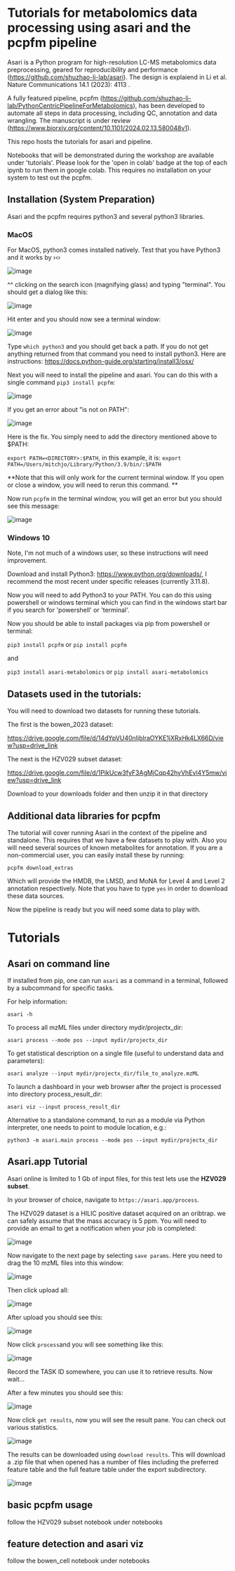 # Tutorials for metabolomics data processing using asari and the pcpfm pipeline

Asari is a Python program for high-resolution LC-MS metabolomics data preprocessing, geared for reproducibility and performance (https://github.com/shuzhao-li-lab/asari). The design is explaiend in Li et al. Nature Communications 14.1 (2023): 4113 . 

A fully featured pipeline, pcpfm (https://github.com/shuzhao-li-lab/PythonCentricPipelineForMetabolomics), has been developed to automate all steps in data processing, including QC, annotation and data wrangling. The manuscript is under review (https://www.biorxiv.org/content/10.1101/2024.02.13.580048v1).

This repo hosts the tutorials for asari and pipeline.

Notebooks that will be demonstrated during the workshop are available under 'tutorials'. Please look for the 'open in colab' badge at the top of each ipynb to run them in google colab. This requires no installation on your system to test out the pcpfm.

## Installation (System Preparation)
Asari and the pcpfm requires python3 and several python3 libraries. 

### MacOS
For MacOS, python3 comes installed natively. Test that you have Python3 and it works by ›‹›

![image](https://github.com/shuzhao-li-lab/pcpfm_tutorials/assets/10132705/ec571548-7bdf-44b4-ae68-9b4a6aa6eb85)

^^ clicking on the search icon (magnifying glass) and typing "terminal". You should get a dialog like this:

![image](https://github.com/shuzhao-li-lab/pcpfm_tutorials/assets/10132705/0c08dc0a-dc99-4209-bfe5-c8bae8e4b503)

Hit enter and you should now see a terminal window:

![image](https://github.com/shuzhao-li-lab/pcpfm_tutorials/assets/10132705/02f67f74-8cb8-44b0-8792-c999c07e1ba8)

Type `which python3` and you should get back a path. If you do not get anything returned from that command you need to install python3. Here are instructions: https://docs.python-guide.org/starting/install3/osx/

Next you will need to install the pipeline and asari. You can do this with a single command `pip3 install pcpfm`: 

![image](https://github.com/shuzhao-li-lab/pcpfm_tutorials/assets/10132705/e9d9dee8-f7b3-4f28-ab77-fc0284fea53d)

If you get an error about "is not on PATH":

![image](https://github.com/shuzhao-li-lab/pcpfm_tutorials/assets/10132705/a1909a6d-b19f-457e-b005-39019d51d4bd)

Here is the fix. You simply need to add the directory mentioned above to $PATH:

`export PATH=<DIRECTORY>:$PATH`, in this example, it is: `export PATH=/Users/mitchjo/Library/Python/3.9/bin/:$PATH`

**Note that this will only work for the current terminal window. If you open or close a window, you will need to rerun this command. **

Now run `pcpfm` in the terminal window, you will get an error but you should see this message: 

![image](https://github.com/shuzhao-li-lab/pcpfm_tutorials/assets/10132705/4f5a640c-70fe-4525-bb71-8ac794dc71a5)


### Windows 10

Note, I'm not much of a windows user, so these instructions will need improvement. 

Download and install Python3: https://www.python.org/downloads/, I recommend the most recent under specific releases (currently 3.11.8).

Now you will need to add Python3 to your PATH. You can do this using powershell or windows terminal which you can find in the windows start bar if you search for 'powershell' or 'terminal'.

Now you should be able to install packages via pip from powershell or terminal:

`pip3 install pcpfm` or `pip install pcpfm`

and 

`pip3 install asari-metabolomics` or `pip install asari-metabolomics`


## Datasets used in the tutorials:

You will need to download two datasets for running these tutorials.

The first is the bowen_2023 dataset: 

https://drive.google.com/file/d/14dYpVU40nIjblraOYKE1jXRxHk4LX66D/view?usp=drive_link

The next is the HZV029 subset dataset:

https://drive.google.com/file/d/1PikUcw3fyF3AgMjCqp42hyVhEvl4Y5mw/view?usp=drive_link

Download to your downloads folder and then unzip it in that directory


## Additional data libraries for pcpfm

The tutorial will cover running Asari in the context of the pipeline and standalone. This requires that we have a few datasets to play with. Also you will need several sources of known metabolites for annotation. If you are a non-commercial user, you can easily install these by running:

`pcpfm download_extras`

Which will provide the HMDB, the LMSD, and MoNA for Level 4 and Level 2 annotation respectively. Note that you have to type `yes` in order to download these data sources. 

Now the pipeline is ready but you will need some data to play with. 


# Tutorials

## Asari on command line

If installed from pip, one can run `asari` as a command in a terminal, followed by a subcommand for specific tasks.

For help information:

`asari -h`

To process all mzML files under directory mydir/projectx_dir:

`asari process --mode pos --input mydir/projectx_dir`

To get statistical description on a single file (useful to understand data and parameters):

`asari analyze --input mydir/projectx_dir/file_to_analyze.mzML`

To launch a dashboard in your web browser after the project is processed into directory process_result_dir:

`asari viz --input process_result_dir`

Alternative to a standalone command, to run as a module via Python interpreter, one needs to point to module location, e.g.:

`python3 -m asari.main process --mode pos --input mydir/projectx_dir`

## Asari.app Tutorial

Asari online is limited to 1 Gb of input files, for this test lets use the **HZV029 subset**. 

In your browser of choice, navigate to `https://asari.app/process`.

The HZV029 dataset is a HILIC positive dataset acquired on an oribtrap. we can safely assume that the mass accuracy is 5 ppm. You will need to provide an email to get a notification when your job is completed:

![image](https://github.com/shuzhao-li-lab/pcpfm_tutorials/assets/10132705/bb5acbfa-1931-4832-85e1-adce7e09d404)

Now navigate to the next page by selecting `save params`. Here you need to drag the 10 mzML files into this window:

![image](https://github.com/shuzhao-li-lab/pcpfm_tutorials/assets/10132705/78c96f55-217d-4cc9-b1e9-d94502038c53)

Then click upload all: 

![image](https://github.com/shuzhao-li-lab/pcpfm_tutorials/assets/10132705/019be76a-0c59-4547-8773-ab79923eda98)

After upload you should see this:

![image](https://github.com/shuzhao-li-lab/pcpfm_tutorials/assets/10132705/e32fe1ff-652d-4a12-be33-c1d6ce28ecca)

Now click `process`and you will see something like this: 

![image](https://github.com/shuzhao-li-lab/pcpfm_tutorials/assets/10132705/76ee201e-7f83-4db9-bbc3-d3a42e47713a)

Record the TASK ID somewhere, you can use it to retrieve results. Now wait...

After a few minutes you should see this: 

![image](https://github.com/shuzhao-li-lab/pcpfm_tutorials/assets/10132705/f520659f-d3b6-4ec6-989b-c871f53b4758)

Now click `get results`, now you will see the result pane. You can check out various statistics. 

![image](https://github.com/shuzhao-li-lab/pcpfm_tutorials/assets/10132705/43919a67-f6dd-4032-8454-8666be8fac1b)

The results can be downloaded using `download results`. This will download a .zip file that when opened has a number of files including the preferred feature table and the full feature table under the export subdirectory. 

![image](https://github.com/shuzhao-li-lab/pcpfm_tutorials/assets/10132705/55c7f8b4-50f0-4df6-9a66-a2dc9a7a78fb)

## basic pcpfm usage

follow the HZV029 subset notebook under notebooks

## feature detection and asari viz

follow the bowen_cell notebook under notebooks





